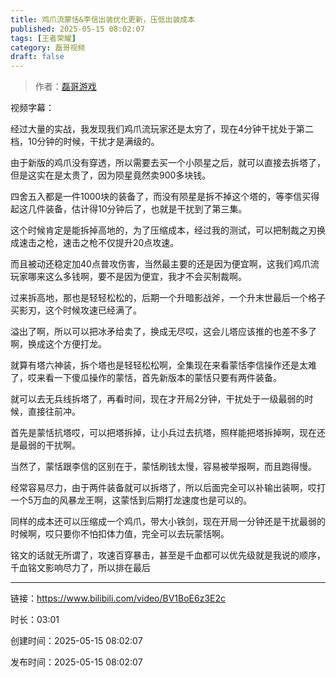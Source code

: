 ```yaml
---
title: 鸡爪流蒙恬&李信出装优化更新，压低出装成本
published: 2025-05-15 08:02:07
tags: [王者荣耀]
category: 磊哥视频
draft: false
---
```



> 作者：[磊哥游戏](https://space.bilibili.com/268941858)

视频字幕：

经过大量的实战，我发现我们鸡爪流玩家还是太穷了，现在4分钟干扰处于第二档，10分钟的时候，干扰才是满级的。

由于新版的鸡爪没有穿透，所以需要去买一个小陨星之后，就可以直接去拆塔了，但是这实在是太贵了，因为陨星竟然卖900多块钱。

四舍五入都是一件1000块的装备了，而没有陨星是拆不掉这个塔的，等李信买得起这几件装备，估计得10分钟后了，也就是干扰到了第三集。

这个时候肯定是能拆掉高地的，为了压缩成本，经过我的测试，可以把制裁之刃换成速击之枪，速击之枪不仅提升20点攻速。

而且被动还稳定加40点普攻伤害，当然最主要的还是因为便宜啊，这我们鸡爪流玩家哪来这么多钱啊，要不是因为便宜，我才不会买制裁啊。

过来拆高地，那也是轻轻松松的，后期一个升暗影战斧，一个升末世最后一个格子买影刃，这个时候攻速已经满了。

溢出了啊，所以可以把冰矛给卖了，换成无尽哎，这会儿塔应该推的也差不多了啊，换成这个方便打龙。

就算有塔六神装，拆个塔也是轻轻松松啊，全集现在来看蒙恬李信操作还是太难了，哎来看一下傻瓜操作的蒙恬，首先新版本的蒙恬只要有两件装备。

就可以去无兵线拆塔了，再看时间，现在才开局2分钟，干扰处于一级最弱的时候，直接往前冲。

首先是蒙恬抗塔哎，可以把塔拆掉，让小兵过去抗塔，照样能把塔拆掉啊，现在还是最弱的干扰啊。

当然了，蒙恬跟李信的区别在于，蒙恬刷钱太慢，容易被举报啊，而且跑得慢。

经常容易尽力，由于两件装备就可以拆塔了，所以后面完全可以补输出装啊，哎打一个5万血的风暴龙王啊，这蒙恬到后期打龙速度也是可以的。

同样的成本还可以压缩成一个鸡爪，带大小铁剑，现在开局一分钟还是干扰最弱的时候啊，哎只要你不怕扣体力值，完全可以去玩蒙恬啊。

铭文的话就无所谓了，攻速百穿暴击，甚至是千血都可以优先级就是我说的顺序，千血铭文影响尽力了，所以排在最后

---

链接：https://www.bilibili.com/video/BV1BoE6z3E2c

时长：03:01

创建时间：2025-05-15 08:02:07

发布时间：2025-05-15 08:02:07
